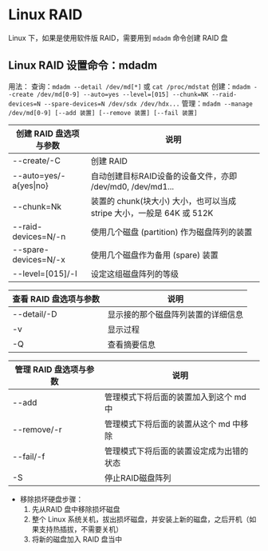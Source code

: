 # Linux RAID
Linux 下，如果是使用软件版 RAID，需要用到 `mdadm` 命令创建 RAID 盘
## Linux RAID 设置命令：mdadm
用法：
查询：`mdadm --detail /dev/md[*]` 或 `cat /proc/mdstat`
创建：`mdadm --create /dev/md[0-9] --auto=yes --level=[015] --chunk=NK --raid-devices=N --spare-devices=N /dev/sdx /dev/hdx...`
管理：`mdadm --manage /dev/md[0-9] [--add 装置] [--remove 装置] [--fail 装置]`

|创建 RAID 盘选项与参数|说明|
|-|-|
|--create/-C|创建 RAID |
|--auto=yes/-a{yes\|no}|自动创建目标RAID设备的设备文件，亦即 /dev/md0, /dev/md1...|
|--chunk=Nk|装置的 chunk(块大小) 大小，也可以当成 stripe 大小，一般是 64K 或 512K|
|--raid-devices=N/-n|使用几个磁盘 (partition) 作为磁盘阵列的装置|
|--spare-devices=N/-x|使用几个磁盘作为备用 (spare) 装置|
|--level=[015]/-l|设定这组磁盘阵列的等级|

|查看 RAID 盘选项与参数|说明|
|-|-|
|--detail/-D|显示接的那个磁盘阵列装置的详细信息|
|-v|显示过程|
|-Q|查看摘要信息|

|管理 RAID 盘选项与参数|说明|
|-|-|
|--add|管理模式下将后面的装置加入到这个 md 中|
|--remove/-r|管理模式下将后面的装置从这个 md 中移除|
|--fail/-f|管理模式下将后面的装置设定成为出错的状态|
|-S|停止RAID磁盘阵列|

* 移除损坏硬盘步骤：
  1. 先从RAID 盘中移除损坏磁盘
  2. 整个 Linux 系统关机，拔出损坏磁盘，并安装上新的磁盘，之后开机（如果支持热插拔，不需要关机）
  3. 将新的磁盘加入 RAID 盘当中

##